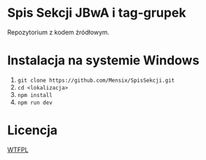 # Spis Sekcji JBwA i tag-grupek
Repozytorium z kodem źródłowym.

# Instalacja na systemie Windows
1. `git clone https://github.com/Mensix/SpisSekcji.git`
2. `cd <lokalizacja>`
3. `npm install`
4. `npm run dev`

# Licencja
[WTFPL](https://choosealicense.com/licenses/wtfpl/)
